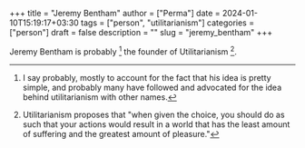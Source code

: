 +++
title = "Jeremy Bentham"
author = ["Perma"]
date = 2024-01-10T15:19:17+03:30 
tags = ["person", "utilitarianism"]
categories = ["person"]
draft = false
description = ""
slug = "jeremy_bentham"
+++

Jeremy Bentham is probably [^1] the founder of Utilitarianism [^2].


[^1]: I say probably, mostly to account for the fact that his idea is pretty simple, and probably many have followed and advocated for the idea behind utilitarianism with other names.

[^2]: Utilitarianism proposes that "when given the choice, you should do as such that your actions would result in a world that has the least amount of suffering and the greatest amount of pleasure."   
